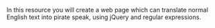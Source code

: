 In this resource you will create a web page which can translate normal English text into pirate speak, using jQuery and regular expressions.
